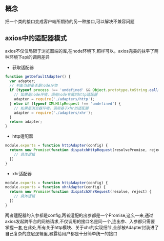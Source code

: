 ## 概念
把一个类的接口变成客户端所期待的另一种接口,可以解决不兼容问题
## axios中的适配器模式
axios不仅仅局限于浏览器端的库,在node环境下,照样可以。axios完美的抹平了两种环境下api的调用差异
- 获取适配器
```js
function getDefaultAdapter() {
  var adapter;
  // 判断当前是否是node环境
  if (typeof process !== 'undefined' && Object.prototype.toString.call(process) === '[object process]') {
    // 如果是node环境，调用node专属的http适配器
    adapter = require('./adapters/http');
  } else if (typeof XMLHttpRequest !== 'undefined') {
    // 如果是浏览器环境，调用基于xhr的适配器
    adapter = require('./adapters/xhr');
  }
  return adapter;
}
```
- http适配器
```js
module.exports = function httpAdapter(config) {
  return new Promise(function dispatchHttpRequest(resolvePromise, rejectPromise) {
    // 具体逻辑
  })
}
```
- xhr适配器
```js
module.exports = function httpAdapter(config) {
module.exports = function xhrAdapter(config) {
  return new Promise(function dispatchXhrRequest(resolve, reject) {
    // 具体逻辑
  })
}
```
两者适配器的入参都是config,两者适配的出参都是一个Promise,这么一来,通过axios发起跨平台的网络请求,不仅调用的接口名是同一个,连出参、入参都只需要掌握一套,在此处,所有关于http模块、关于xhr的实现细节,全部被Adapter封装进了自己复杂的底层逻辑里,暴露给用户都是十分简单统一的接口